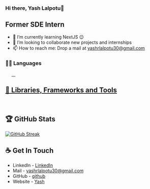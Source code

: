 ### Hi there, Yash Lalpotu👋

## Former SDE Intern <a href=""><img alt="" src="https://img.shields.io/badge/@Scriptbox-D83B01?style=for-the-badge" /></a> <a href=""><img alt="" src="https://img.shields.io/badge/@My Next Film-F7DF1E?style=for-the-badge" /></a>

- 🌱 I’m currently learning NextJS 😉
- 👯 I’m looking to collaborate new projects and internships
- 📫 How to reach me: Drop a mail at yashrlalpotu30@gmail.com

### 👨‍💻 Languages
<a href=""><img alt="" src="https://img.shields.io/badge/C-00599C?style=for-the-badge&logo=c&logoColor=white" /></a>
<a href=""><img alt="" src="https://img.shields.io/badge/C++-3776AB?style=for-the-badge&logo=c++&logoColor=white" /></a>
<a href=""><img alt="" src="https://img.shields.io/badge/HTML-239120?style=for-the-badge&logo=html5&logoColor=white" /></a>
<a href=""><img alt="" src="https://img.shields.io/badge/JavaScript-F7DF1E?style=for-the-badge&logo=javascript&logoColor=black" /></a>
<a href=""><img alt="" src="https://img.shields.io/badge/Bootstrap-D83B01?style=for-the-badge&logo=Bootstrap&logoColor=white" /></a>
<a href=""><img alt="" src="https://img.shields.io/badge/-React-000000?style=for-the-badge&logo=react&logoColor=00c8ff">
<a href=""><img alt="" src="https://img.shields.io/badge/-MongoDB-4DB33D?style=for-the-badge&logo=mongodb&logoColor=FFFFFF">
<a href=""><img alt="" src="https://img.shields.io/badge/-Express.js-FF6C37?style=for-the-badge">
<a href=""><img alt="" src="https://img.shields.io/badge/-Node.js-3C873A?style=for-the-badge&logo=Node.js&logoColor=white">

## 🧰 Libraries, Frameworks and Tools
<a href=""><img alt="" src="https://img.shields.io/badge/Git-F05032?style=for-the-badge&logo=git&logoColor=white" /></a>
<a href=""><img alt="" src="https://img.shields.io/badge/GitHub-100000?style=for-the-badge&logo=github&logoColor=white" /></a>
<a href=""><img alt="" src="https://img.shields.io/badge/Postman-FF6C37?style=for-the-badge&logo=Postman&logoColor=white" /></a>
<a href=""><img alt="" src="https://img.shields.io/badge/Visual_Studio_Code-0078D4?style=for-the-badge&logo=visual%20studio%20code&logoColor=white" /></a>
<a href=""><img alt="" src="https://img.shields.io/badge/sublime_text-%23575757.svg?&style=for-the-badge&logo=sublime-text&logoColor=important" /></a>
<a href=""><img alt="" src="https://img.shields.io/badge/Jira-D83B01?style=for-the-badge&logo=jira&logoColor=white" /></a>

## 🏆 GitHub Stats
  
[![GitHub Streak](https://github-readme-streak-stats.herokuapp.com/?user=yashlalpotu11&theme=tokyonight)](https://github.com/DenverCoder1/github-readme-streak-stats)
  

 
<!-- <img alt="Activity Graph" src="https://activity-graph.herokuapp.com/graph?username=yashlalpotu11&theme=github"/> -->

  
## ☕ Get In Touch

- LinkedIn - [LinkedIn](https://www.linkedin.com/in/yash-lalpotu-92b4931b4/)
- Mail - yashrlalpotu30@gmail.com
- GitHub - [github](https://github.com/yashlalpotu11/)
- Website - [Yash](https://ylalpotu.netlify.app/)
